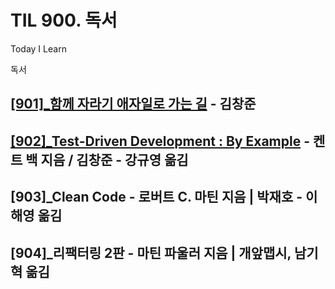 # TIL 900. 독서
Today I Learn

독서

## [[901]_함께 자라기 애자일로 가는 길](https://github.com/JuniorMSG/TIL/tree/main/900_%EB%8F%85%EC%84%9C/%5B901%5D_%20%ED%95%A8%EA%BB%98%20%EC%9E%90%EB%9D%BC%EA%B8%B0%20%EC%95%A0%EC%9E%90%EC%9D%BC%EB%A1%9C%20%EA%B0%80%EB%8A%94%20%EA%B8%B8) - 김창준
## [[902]_Test-Driven Development : By Example](https://github.com/JuniorMSG/TIL/tree/main/900_%EB%8F%85%EC%84%9C/%5B902%5D_Test-Driven%20Development%20By%20Example) - 켄트 백 지음 / 김창준 - 강규영 옮김
## [903]_Clean Code - 로버트 C. 마틴 지음 | 박재호 - 이해영 옮김
## [904]_리팩터링 2판 - 마틴 파울러 지음 | 개앞맵시, 남기혁 옮김
